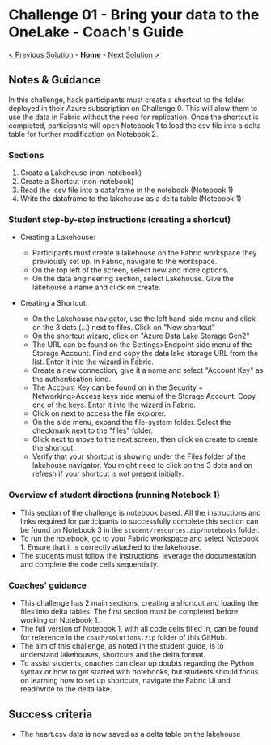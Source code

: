 # Challenge 01 - Bring your data to the OneLake - Coach's Guide 

[< Previous Solution](./Solution-00.md) - **[Home](./README.md)** - [Next Solution >](./Solution-02.md)

## Notes & Guidance

In this challenge, hack participants must create a shortcut to the folder deployed in their Azure subscription on Challenge 0. This will alow them to use the data in Fabric without the need for replication. Once the shortcut is completed, participants will open Notebook 1 to load the csv file into a delta table for further modification on Notebook 2.

### Sections

1. Create a Lakehouse (non-notebook)
2. Create a Shortcut (non-notebook)
3. Read the .csv file into a dataframe in the notebook (Notebook 1)
4. Write the dataframe to the lakehouse as a delta table (Notebook 1)
   
### Student step-by-step instructions (creating a shortcut)
- Creating a Lakehouse:
  -  Participants must create a lakehouse on the Fabric workspace they previously set up. In Fabric, navigate to the workspace.
  -  On the top left of the screen, select new and more options.
  -  On the data engineering section, select Lakehouse. Give the lakehouse a name and click on create.
    
- Creating a Shortcut:
  - On the Lakehouse navigator, use the left hand-side menu and click on the 3 dots (...) next to files. Click on "New shortcut"
  - On the shortcut wizard, click on "Azure Data Lake Storage Gen2"
  - The URL can be found on the Settings>Endpoint side menu of the Storage Account. Find and copy the data lake storage URL from the list. Enter it into the wizard in Fabric.
  - Create a new connection, give it a name and select "Account Key" as the authentication kind.
  - The Account Key can be found on in the Security + Networking>Access keys side menu of the Storage Account. Copy one of the keys. Enter it into the wizard in Fabric.
  - Click on next to access the file explorer.
  - On the side menu, expand the file-system folder. Select the checkmark next to the "files" folder.
  - Click next to move to the next screen, then click on create to create the shortcut.
  - Verify that your shortcut is showing under the Files folder of the lakehouse navigator. You might need to click on the 3 dots and on refresh if your shortcut is not present initially.

### Overview of student directions (running Notebook 1)
- This section of the challenge is notebook based. All the instructions and links required for participants to successfully complete this section can be found on Notebook 3 in the `student/resources.zip/notebooks` folder.
- To run the notebook, go to your Fabric workspace and select Notebook 1. Ensure that it is correctly attached to the lakehouse.
- The students must follow the instructions, leverage the documentation and complete the code cells sequentially.

### Coaches' guidance
- This challenge has 2 main sections, creating a shortcut and loading the files into delta tables. The first section must be completed before working on Notebook 1.
- The full version of Notebook 1, with all code cells filled in, can be found for reference in the `coach/solutions.zip` folder of this GitHub.
- The aim of this challenge, as noted in the student guide, is to understand lakehouses, shortcuts and the delta format.
- To assist students, coaches can clear up doubts regarding the Python syntax or how to get started with notebooks, but students should focus on learning how to set up shortcuts, navigate the Fabric UI and read/write to the delta lake.
  
## Success criteria
  - The heart.csv data is now saved as a delta table on the lakehouse
